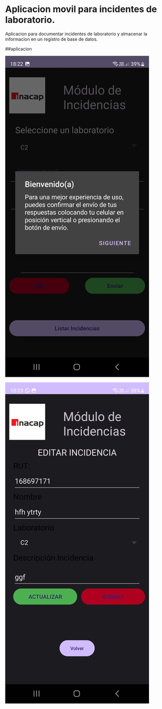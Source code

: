 # Aplicacion movil para incidentes de laboratorio.

Aplicacion para documentar incidentes de laboratorio y almacenar la informacion en un registro de base de datos.



##aplicacion

![aplicacion inicial](img1.jpeg)

![aplicacion inicial](img2.jpeg)
